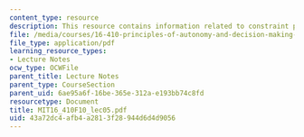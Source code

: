 ```yaml
---
content_type: resource
description: This resource contains information related to constraint programming.
file: /media/courses/16-410-principles-of-autonomy-and-decision-making-fall-2010/43a72dc4afb4a2813f28944d6d4d9056_MIT16_410F10_lec05.pdf
file_type: application/pdf
learning_resource_types:
- Lecture Notes
ocw_type: OCWFile
parent_title: Lecture Notes
parent_type: CourseSection
parent_uid: 6ae95a6f-16be-365e-312a-e193bb74c8fd
resourcetype: Document
title: MIT16_410F10_lec05.pdf
uid: 43a72dc4-afb4-a281-3f28-944d6d4d9056
---
```

